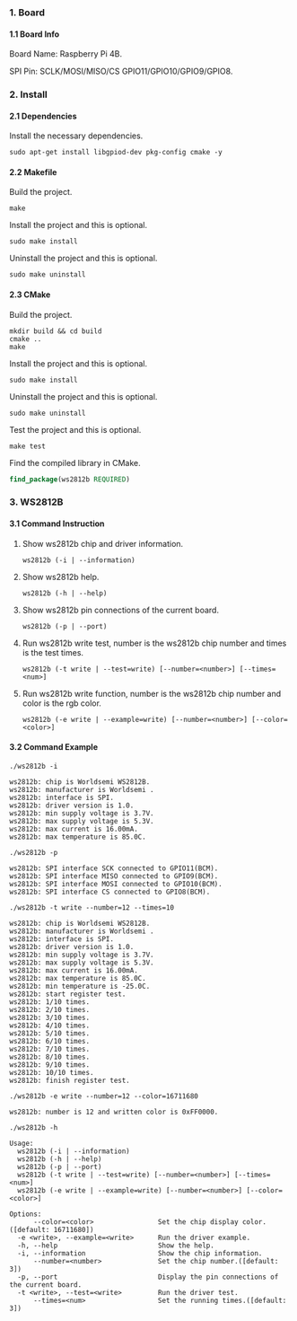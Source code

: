### 1. Board

#### 1.1 Board Info

Board Name: Raspberry Pi 4B.

SPI Pin: SCLK/MOSI/MISO/CS GPIO11/GPIO10/GPIO9/GPIO8.

### 2. Install

#### 2.1 Dependencies

Install the necessary dependencies.

```shell
sudo apt-get install libgpiod-dev pkg-config cmake -y
```

#### 2.2 Makefile

Build the project.

```shell
make
```

Install the project and this is optional.

```shell
sudo make install
```

Uninstall the project and this is optional.

```shell
sudo make uninstall
```

#### 2.3 CMake

Build the project.

```shell
mkdir build && cd build 
cmake .. 
make
```

Install the project and this is optional.

```shell
sudo make install
```

Uninstall the project and this is optional.

```shell
sudo make uninstall
```

Test the project and this is optional.

```shell
make test
```

Find the compiled library in CMake. 

```cmake
find_package(ws2812b REQUIRED)
```


### 3. WS2812B

#### 3.1 Command Instruction

1. Show ws2812b chip and driver information.

   ```shell
   ws2812b (-i | --information)
   ```

2. Show ws2812b help.

   ```shell
   ws2812b (-h | --help)
   ```

3. Show ws2812b pin connections of the current board.

   ```shell
   ws2812b (-p | --port)
   ```

4. Run ws2812b write test, number is the ws2812b chip number and times is the test times.

   ```shell
   ws2812b (-t write | --test=write) [--number=<number>] [--times=<num>]
   ```

5. Run ws2812b write function, number is the ws2812b chip number and color is the rgb color.

   ```shell
   ws2812b (-e write | --example=write) [--number=<number>] [--color=<color>]
   ```

#### 3.2 Command Example

```shell
./ws2812b -i

ws2812b: chip is Worldsemi WS2812B.
ws2812b: manufacturer is Worldsemi .
ws2812b: interface is SPI.
ws2812b: driver version is 1.0.
ws2812b: min supply voltage is 3.7V.
ws2812b: max supply voltage is 5.3V.
ws2812b: max current is 16.00mA.
ws2812b: max temperature is 85.0C.
```

```shell
./ws2812b -p

ws2812b: SPI interface SCK connected to GPIO11(BCM).
ws2812b: SPI interface MISO connected to GPIO9(BCM).
ws2812b: SPI interface MOSI connected to GPIO10(BCM).
ws2812b: SPI interface CS connected to GPIO8(BCM).
```

```shell
./ws2812b -t write --number=12 --times=10

ws2812b: chip is Worldsemi WS2812B.
ws2812b: manufacturer is Worldsemi .
ws2812b: interface is SPI.
ws2812b: driver version is 1.0.
ws2812b: min supply voltage is 3.7V.
ws2812b: max supply voltage is 5.3V.
ws2812b: max current is 16.00mA.
ws2812b: max temperature is 85.0C.
ws2812b: min temperature is -25.0C.
ws2812b: start register test.
ws2812b: 1/10 times.
ws2812b: 2/10 times.
ws2812b: 3/10 times.
ws2812b: 4/10 times.
ws2812b: 5/10 times.
ws2812b: 6/10 times.
ws2812b: 7/10 times.
ws2812b: 8/10 times.
ws2812b: 9/10 times.
ws2812b: 10/10 times.
ws2812b: finish register test.
```

```shell
./ws2812b -e write --number=12 --color=16711680

ws2812b: number is 12 and written color is 0xFF0000.
```

```shell
./ws2812b -h

Usage:
  ws2812b (-i | --information)
  ws2812b (-h | --help)
  ws2812b (-p | --port)
  ws2812b (-t write | --test=write) [--number=<number>] [--times=<num>]
  ws2812b (-e write | --example=write) [--number=<number>] [--color=<color>]

Options:
      --color=<color>                Set the chip display color.([default: 16711680])
  -e <write>, --example=<write>      Run the driver example.
  -h, --help                         Show the help.
  -i, --information                  Show the chip information.
      --number=<number>              Set the chip number.([default: 3])
  -p, --port                         Display the pin connections of the current board.
  -t <write>, --test=<write>         Run the driver test.
      --times=<num>                  Set the running times.([default: 3])
```


